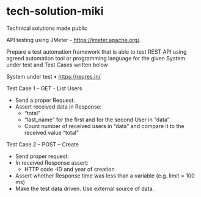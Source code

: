 # tech-solution-miki
Technical solutions made public

API testing using JMeter - https://jmeter.apache.org/.


Prepare a test automation framework that is able to test REST API using agreed 
automation tool or programming language for the given System under test and Test 
Cases written below

System under test
• https://reqres.in/


Test Case 1 – GET - List Users
- Send a proper Request.
- Assert received data in Response:
  - “total”
  - “last_name” for the first and for the second User in “data”
  - Count number of received users in “data” and compare it to the received value 
“total”


Test Case 2 – POST – Create
- Send proper request.
- In received Response assert:
  - HTTP code
  -ID and year of creation
- Assert whether Response time was less than a variable (e.g. limit = 100 ms)  
- Make the test data driven. Use external source of data.
